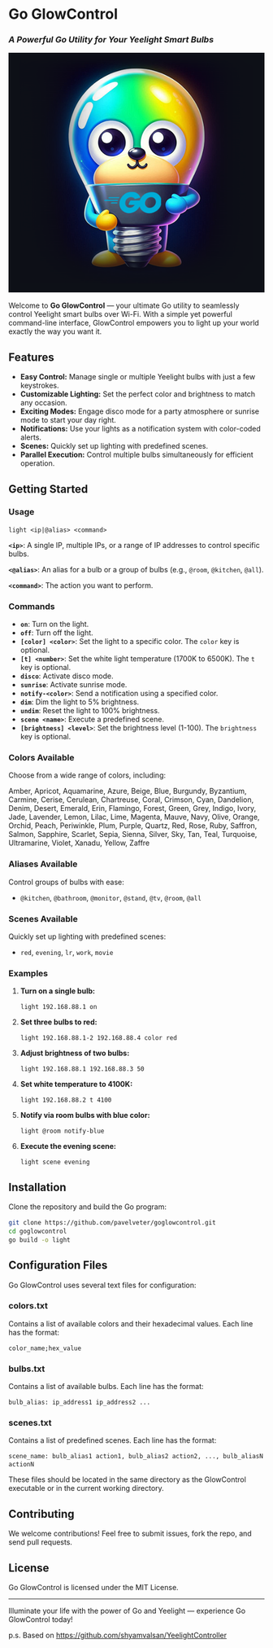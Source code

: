 # **Go GlowControl**

### _A Powerful Go Utility for Your Yeelight Smart Bulbs_

![Go GlowControl](go_glowlogo.png)

Welcome to **Go GlowControl** — your ultimate Go utility to seamlessly control Yeelight smart bulbs over Wi-Fi. With a simple yet powerful command-line interface, GlowControl empowers you to light up your world exactly the way you want it.

## **Features**

- **Easy Control:** Manage single or multiple Yeelight bulbs with just a few keystrokes.
- **Customizable Lighting:** Set the perfect color and brightness to match any occasion.
- **Exciting Modes:** Engage disco mode for a party atmosphere or sunrise mode to start your day right.
- **Notifications:** Use your lights as a notification system with color-coded alerts.
- **Scenes:** Quickly set up lighting with predefined scenes.
- **Parallel Execution:** Control multiple bulbs simultaneously for efficient operation.

## **Getting Started**

### **Usage**

```
light <ip|@alias> <command>
```

**`<ip>`**: A single IP, multiple IPs, or a range of IP addresses to control specific bulbs.

**`<@alias>`**: An alias for a bulb or a group of bulbs (e.g., `@room`, `@kitchen`, `@all`).

**`<command>`**: The action you want to perform.

### **Commands**

- **`on`**: Turn on the light.
- **`off`**: Turn off the light.
- **`[color] <color>`**: Set the light to a specific color. The `color` key is optional.
- **`[t] <number>`**: Set the white light temperature (1700K to 6500K). The `t` key is optional.
- **`disco`**: Activate disco mode.
- **`sunrise`**: Activate sunrise mode.
- **`notify-<color>`**: Send a notification using a specified color.
- **`dim`**: Dim the light to 5% brightness.
- **`undim`**: Reset the light to 100% brightness.
- **`scene <name>`**: Execute a predefined scene.
- **`[brightness] <level>`**: Set the brightness level (1-100). The `brightness` key is optional.

### **Colors Available**

Choose from a wide range of colors, including:

Amber, Apricot, Aquamarine, Azure, Beige, Blue, Burgundy, Byzantium, Carmine, Cerise, Cerulean, Chartreuse, Coral, Crimson, Cyan, Dandelion, Denim, Desert, Emerald, Erin, Flamingo, Forest, Green, Grey, Indigo, Ivory, Jade, Lavender, Lemon, Lilac, Lime, Magenta, Mauve, Navy, Olive, Orange, Orchid, Peach, Periwinkle, Plum, Purple, Quartz, Red, Rose, Ruby, Saffron, Salmon, Sapphire, Scarlet, Sepia, Sienna, Silver, Sky, Tan, Teal, Turquoise, Ultramarine, Violet, Xanadu, Yellow, Zaffre

### **Aliases Available**

Control groups of bulbs with ease:

- `@kitchen`, `@bathroom`, `@monitor`, `@stand`, `@tv`, `@room`, `@all`

### **Scenes Available**

Quickly set up lighting with predefined scenes:

- `red`, `evening`, `lr`, `work`, `movie`

### **Examples**

1. **Turn on a single bulb:**
   ```
   light 192.168.88.1 on
   ```
2. **Set three bulbs to red:**
   ```
   light 192.168.88.1-2 192.168.88.4 color red
   ```
3. **Adjust brightness of two bulbs:**
   ```
   light 192.168.88.1 192.168.88.3 50
   ```
4. **Set white temperature to 4100K:**
   ```
   light 192.168.88.2 t 4100
   ```
5. **Notify via room bulbs with blue color:**
   ```
   light @room notify-blue
   ```
6. **Execute the evening scene:**
   ```
   light scene evening
   ```

## **Installation**

Clone the repository and build the Go program:

```bash
git clone https://github.com/pavelveter/goglowcontrol.git
cd goglowcontrol
go build -o light
```
## **Configuration Files**

Go GlowControl uses several text files for configuration:

### **colors.txt**
Contains a list of available colors and their hexadecimal values. Each line has the format:
```
color_name;hex_value
```

### **bulbs.txt**
Contains a list of available bulbs. Each line has the format:
```
bulb_alias: ip_address1 ip_address2 ...
```
### **scenes.txt**
Contains a list of predefined scenes. Each line has the format:
```
scene_name: bulb_alias1 action1, bulb_alias2 action2, ..., bulb_aliasN actionN
```

These files should be located in the same directory as the GlowControl executable or in the current working directory.

## **Contributing**

We welcome contributions! Feel free to submit issues, fork the repo, and send pull requests.

## **License**

Go GlowControl is licensed under the MIT License.

---

Illuminate your life with the power of Go and Yeelight — experience Go GlowControl today!

p.s. Based on https://github.com/shyamvalsan/YeelightController